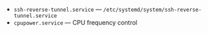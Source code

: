 - `ssh-reverse-tunnel.service` — `/etc/systemd/system/ssh-reverse-tunnel.service`
- `cpupower.service` — CPU frequency control
